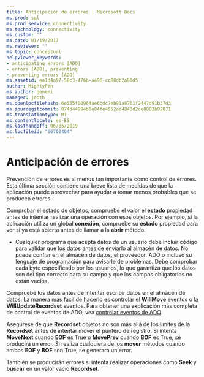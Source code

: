 ```yaml
---
title: Anticipación de errores | Microsoft Docs
ms.prod: sql
ms.prod_service: connectivity
ms.technology: connectivity
ms.custom: ''
ms.date: 01/19/2017
ms.reviewer: ''
ms.topic: conceptual
helpviewer_keywords:
- anticipating errors [ADO]
- errors [ADO], preventing
- preventing errors [ADO]
ms.assetid: ea1d4a97-58c3-476b-a496-cc80db2a90d5
author: MightyPen
ms.author: genemi
manager: jroth
ms.openlocfilehash: 6e555f00964ae6bdc7eb91a8701f2447d91b37d3
ms.sourcegitcommit: 074d44994b6e84fe4552ad4843d2ce0882b92871
ms.translationtype: MT
ms.contentlocale: es-ES
ms.lasthandoff: 06/05/2019
ms.locfileid: "66702404"
---
```

# <a name="anticipating-errors"></a>Anticipación de errores
Prevención de errores es al menos tan importante como control de errores. Esta última sección contiene una breve lista de medidas de que la aplicación puede aprovechar para ayudar a tomar menos probables que se producen errores.  
  
 Comprobar el estado de objetos, compruebe el valor el **estado** propiedad antes de intentar realizar una operación con esos objetos. Por ejemplo, si la aplicación utiliza un global **conexión**, compruebe su **estado** propiedad para ver si ya está abierta antes de llamar a la **abrir** método.  
  
-   Cualquier programa que acepta datos de un usuario debe incluir código para validar que los datos antes de enviarlo al almacén de datos. No puede confiar en el almacén de datos, el proveedor, ADO o incluso su lenguaje de programación para avisarle de problemas. Debe comprobar cada byte especificado por los usuarios, lo que garantiza que los datos son del tipo correcto para su campo y que los campos obligatorios no están vacíos.  
  
 Compruebe los datos antes de intentar escribir datos en el almacén de datos. La manera más fácil de hacerlo es controlar el **WillMove** eventos o la **WillUpdateRecordset** eventos. Para obtener una explicación más completa de control de eventos de ADO, vea [controlar eventos de ADO](../../../ado/guide/data/handling-ado-events.md).  
  
 Asegúrese de que **Recordset** objetos no son más allá de los límites de la **Recordset** antes de intentar mover el puntero de registro. Si intenta **MoveNext** cuando **EOF** es True o **MovePrev** cuando **BOF** es True, se producirá un error. Si realiza cualquiera de los **mover** métodos cuando ambos **EOF** y **BOF** son True, se generará un error.  
  
 También se producirán errores si intenta realizar operaciones como **Seek** y **buscar** en un valor vacío **Recordset**.
